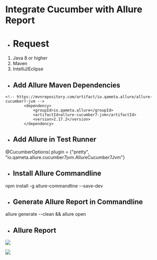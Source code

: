 # Integrate Cucumber with Allure Report

* # Request
1. Java 8 or higher
2. Maven
3. IntelliJ/Eclipse

* ## Add Allure Maven Dependencies
```
<!-- https://mvnrepository.com/artifact/io.qameta.allure/allure-cucumber7-jvm -->
        <dependency>
            <groupId>io.qameta.allure</groupId>
            <artifactId>allure-cucumber7-jvm</artifactId>
            <version>2.17.2</version>
        </dependency>
```

* ## Add Allure in Test Runner
@CucumberOptions(
        plugin = {"pretty", "io.qameta.allure.cucumber7jvm.AllureCucumber7Jvm"}

* ## Install Allure Commandline
npm install -g allure-commandline --save-dev

* ## Generate Allure Report in Commandline
allure generate --clean && allure open


* ## Allure Report
![](https://i.imgur.com/gYTzfmK.png)

![](https://i.imgur.com/F3DpVWD.png)



